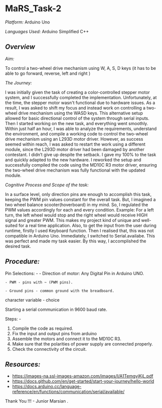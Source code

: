 # MaRS_Task-2
*Platform:* Arduino Uno

*Languages Used:* Arduino Simplified C++ 

## *Overview*
*Aim:* 

To control a two-wheel drive mechanism using W, A, S, D keys (it has to be able to go forward, reverse, left and right ) 

*The Journey:* 
    
I was initially given the task of creating a color-controlled stepper motor system, and I successfully completed the implementation. Unfortunately, at the time, the stepper motor wasn't functional due to hardware issues. As a result, I was asked to shift my focus and instead work on controlling a two-wheel drive mechanism using the WASD keys. This alternative setup allowed for basic directional control of the system through serial inputs.
    Then I started working on the new task, and everything went smoothly. Within just half an hour, I was able to analyze the requirements, understand the environment, and compile a working code to control the two-wheel drive mechanism using an L293D motor driver. However, as success seemed within reach, I was asked to restart the work using a different module, since the L293D motor driver had been damaged by another contestant.
    I didn’t give up despite the setback. I gave my 100% to the task and quickly adapted to the new hardware. I reworked the setup and successfully compiled the code using the MD10C R3 motor driver, ensuring the two-wheel drive mechanism was fully functional with the updated module.

*Cognitive Process and Scope of the task:*  
    
In a surface level, only direction pins are enough to accomplish this task, keeping the PWM pin values constant for the overall task. But, I imagined a two wheel balance scooter(hoverboard) in my mind. So, I regulated the PWM values accordingly for each and every condition. Example: For a left turn, the left wheel would stop and the right wheel would receive HIGH signal and greater PWM.
    This makes my project kind of unique and well-suited for a real time application.
    Also, to get the input from the user during runtime, firstly I used Keyboard function. Then I realised that, this was not compatible in Arduino Uno. Immediately, I switched to Serial.availabe. This was perfect and made my task easier.
    By this way, I accomplished the desired task.
  
## *Procedure:*

Pin Selections: -
    - Direction of motor: Any Digital Pin in Arduino UNO.
    
    - PWM - pins with ~ (PWM pins).
    
    - Ground pins - common ground with the breadboard.

character variable - choice

Starting a serial communication in 9600 baud rate.

Steps: -

1. Compile the code as required.
2. Fix the input and output pins from arduino
3. Assemble the motors and connect it to the MD10C R3.
4. Make sure that the polarities of power supply are connected properly.
5. Check the connectivity of the circuit.


## *Resources:*

- https://images-na.ssl-images-amazon.com/images/I/A1TemgvjKjL.pdf
- https://docs.github.com/en/get-started/start-your-journey/hello-world
- https://docs.arduino.cc/language-reference/en/functions/communication/serial/available/

Thank You !!!
    - Junior Marsian 
.
